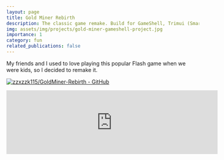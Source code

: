 ```yaml
---
layout: page
title: Gold Miner Rebirth
description: The classic game remake. Build for GameShell, Trimui (Smart Pro and Brick) and other LOVE2D compatible gaming handheld devices. Made with LÖVE(11.1).
img: assets/img/projects/gold-miner-gameshell-project.jpg
importance: 1
category: fun
related_publications: false
---
```


My friends and I used to love playing this popular Flash game when we were kids, so I decided to remake it.

[![zzxzzk115/GoldMiner-Rebirth - GitHub](https://gh-card.dev/repos/zzxzzk115/GoldMiner-Rebirth.svg?fullname=)](https://github.com/zzxzzk115/GoldMiner-Rebirth)

<iframe frameborder="0" src="https://itch.io/embed/1548293" width="552" height="167"><a href="https://lazy-v.itch.io/goldminer-rebirth">GoldMiner-Rebirth by Lazy_V</a></iframe>
